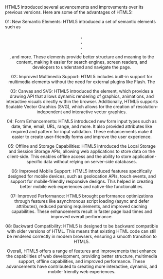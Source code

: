 HTML5 introduced several advancements and improvements over its previous versions. Here are some of the advantages of HTML5:

01: New Semantic Elements: HTML5 introduced a set of semantic elements such as <header>, <nav>, <section>, <article>, <footer>, and more. These elements provide better structure and meaning to the content, making it easier for search engines, screen readers, and developers to understand and navigate the page.

02: Improved Multimedia Support: HTML5 includes built-in support for multimedia elements without the need for external plugins like Flash. The <audio> and <video> elements allow seamless integration of audio and video content into web pages, supporting various formats. This results in better cross-platform compatibility and improved performance.

03: Canvas and SVG: HTML5 introduced the <canvas> element, which provides a drawing API that allows dynamic rendering of graphics, animations, and interactive visuals directly within the browser. Additionally, HTML5 supports Scalable Vector Graphics (SVG), which allows for the creation of resolution-independent and interactive vector graphics.

04: Form Enhancements: HTML5 introduced new form input types such as date, time, email, URL, range, and more. It also provided attributes like required and pattern for input validation. These enhancements make it easier to create user-friendly forms and improve the user experience.

05: Offline and Storage Capabilities: HTML5 introduced the Local Storage and Session Storage APIs, allowing web applications to store data on the client-side. This enables offline access and the ability to store application-specific data without relying on server-side databases.

06: Improved Mobile Support: HTML5 introduced features specifically designed for mobile devices, such as geolocation APIs, touch events, and support for mobile-friendly responsive designs. This helped in creating better mobile web experiences and native-like functionalities.

07: Improved Performance: HTML5 brought performance optimizations through features like asynchronous script loading (async and defer attributes), reduced parsing requirements, and improved caching capabilities. These enhancements result in faster page load times and improved overall performance.

08: Backward Compatibility: HTML5 is designed to be backward compatible with older versions of HTML. This means that existing HTML code can still be rendered correctly in modern browsers, ensuring a smooth transition to HTML5.

Overall, HTML5 offers a range of features and improvements that enhance the capabilities of web development, providing better structure, multimedia support, offline capabilities, and improved performance. These advancements have contributed to creating more interactive, dynamic, and mobile-friendly web experiences.